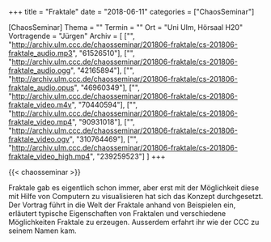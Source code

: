 +++
title = "Fraktale"
date = "2018-06-11"
categories = ["ChaosSeminar"]

[ChaosSeminar]
Thema = ""
Termin = ""
Ort = "Uni Ulm, Hörsaal H20"
Vortragende = "Jürgen"
Archiv = [
	["", "http://archiv.ulm.ccc.de/chaosseminar/201806-fraktale/cs-201806-fraktale_audio.mp3", "61526510"],
	["", "http://archiv.ulm.ccc.de/chaosseminar/201806-fraktale/cs-201806-fraktale_audio.ogg", "42165894"],
	["", "http://archiv.ulm.ccc.de/chaosseminar/201806-fraktale/cs-201806-fraktale_audio.opus", "46960349"],
	["", "http://archiv.ulm.ccc.de/chaosseminar/201806-fraktale/cs-201806-fraktale_video.m4v", "70440594"],
	["", "http://archiv.ulm.ccc.de/chaosseminar/201806-fraktale/cs-201806-fraktale_video.mp4", "90931018"],
	["", "http://archiv.ulm.ccc.de/chaosseminar/201806-fraktale/cs-201806-fraktale_video.ogv", "310764469"],
	["", "http://archiv.ulm.ccc.de/chaosseminar/201806-fraktale/cs-201806-fraktale_video_high.mp4", "239259523"]
	]
+++

{{< chaosseminar >}}

Fraktale gab es eigentlich schon immer, aber erst mit der Möglichkeit diese mit Hilfe von Computern zu visualisieren hat sich das Konzept durchgesetzt. Der Vortrag führt in die Welt der Fraktale anhand von Beispielen ein, erläutert typische Eigenschaften von Fraktalen und verschiedene Möglichkeiten Fraktale zu erzeugen. Ausserdem erfahrt ihr wie der CCC zu seinem Namen kam.
